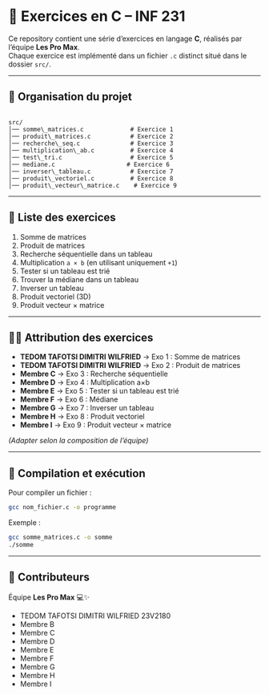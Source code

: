 
# 🚀 Exercices en C – INF 231

Ce repository contient une série d’exercices en langage **C**, réalisés par l’équipe **Les Pro Max**.  
Chaque exercice est implémenté dans un fichier `.c` distinct situé dans le dossier `src/`.

---

## 📂 Organisation du projet

```

src/
│── somme\_matrices.c             # Exercice 1
│── produit\_matrices.c           # Exercice 2
│── recherche\_seq.c              # Exercice 3
│── multiplication\_ab.c          # Exercice 4
│── test\_tri.c                   # Exercice 5
│── mediane.c                    # Exercice 6
│── inverser\_tableau.c           # Exercice 7
│── produit\_vectoriel.c          # Exercice 8
│── produit\_vecteur\_matrice.c    # Exercice 9

````

---

## 📌 Liste des exercices

1. Somme de matrices  
2. Produit de matrices  
3. Recherche séquentielle dans un tableau  
4. Multiplication `a × b` (en utilisant uniquement `+1`)  
5. Tester si un tableau est trié  
6. Trouver la médiane dans un tableau  
7. Inverser un tableau  
8. Produit vectoriel (3D)  
9. Produit vecteur × matrice  

---

## 👨‍💻 Attribution des exercices

- **TEDOM TAFOTSI DIMITRI WILFRIED** → Exo 1 : Somme de matrices  
- **TEDOM TAFOTSI DIMITRI WILFRIED** → Exo 2 : Produit de matrices  
- **Membre C** → Exo 3 : Recherche séquentielle  
- **Membre D** → Exo 4 : Multiplication a×b  
- **Membre E** → Exo 5 : Tester si un tableau est trié  
- **Membre F** → Exo 6 : Médiane  
- **Membre G** → Exo 7 : Inverser un tableau  
- **Membre H** → Exo 8 : Produit vectoriel  
- **Membre I** → Exo 9 : Produit vecteur × matrice  

*(Adapter selon la composition de l’équipe)*

---

## 🔧 Compilation et exécution

Pour compiler un fichier :  
```bash
gcc nom_fichier.c -o programme
````

Exemple :

```bash
gcc somme_matrices.c -o somme
./somme
```

---

## 🤝 Contributeurs

Équipe **Les Pro Max** 💻✨

* TEDOM TAFOTSI DIMITRI WILFRIED 23V2180
* Membre B
* Membre C
* Membre D
* Membre E
* Membre F
* Membre G
* Membre H
* Membre I

